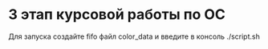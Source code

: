 # 3 этап курсовой работы по ОС
Для запуска создайте fifo файл color_data и введите в консоль  ./script.sh
